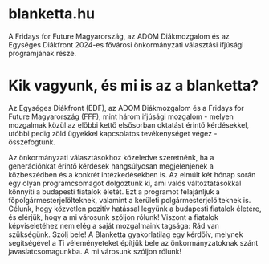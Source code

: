 # blanketta.hu
A Fridays for Future Magyarország, az ADOM Diákmozgalom és az Egységes Diákfront 2024-es fővárosi önkormányzati választási ifjúsági programjának része.

# Kik vagyunk, és mi is az a blanketta?

Az Egységes Diákfront (EDF), az ADOM Diákmozgalom és a Fridays for Future Magyarország (FFF), mint három ifjúsági mozgalom - melyen mozgalmak közül az előbbi kettő elsősorban oktatást érintő kérdésekkel, utóbbi pedig zöld ügyekkel kapcsolatos tevékenységet végez - összefogtunk.

Az önkormányzati választásokhoz közeledve szeretnénk, ha a generációnkat érintő kérdések hangsúlyosan megjelenjenek a közbeszédben és a konkrét intézkedésekben is. Az elmúlt két hónap során egy olyan programcsomagot dolgoztunk ki, ami valós változtatásokkal könnyíti a budapesti fiatalok életét. Ezt a programot felajánljuk a főpolgármesterjelölteknek, valamint a kerületi polgármesterjelölteknek is. Célunk, hogy közvetlen pozitív hatással legyünk a budapesti fiatalok életére, és elérjük, hogy a mi városunk szóljon rólunk! Viszont a fiatalok képviseletéhez nem elég a saját mozgalmaink tagsága: Rád van szükségünk. Szólj bele! A Blanketta gyakorlatilag egy kérdőív, melynek segítségével a Ti véleményeteket építjük bele az önkormányzatoknak szánt javaslatcsomagunkba. A mi városunk szóljon rólunk! 
